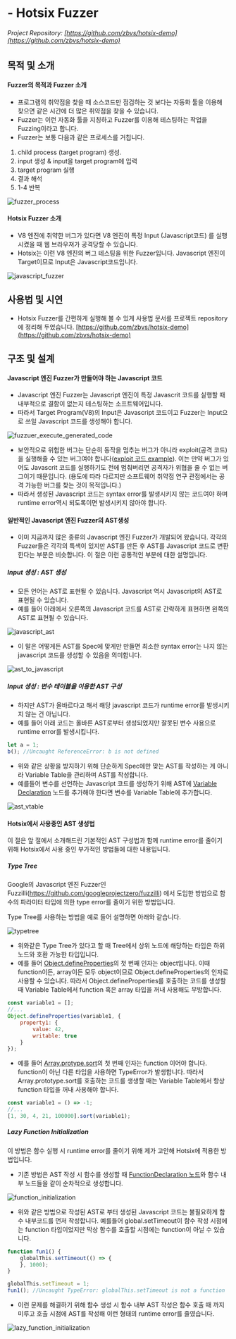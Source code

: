 # - Hotsix Fuzzer

###### Project Repository: [https://github.com/zbvs/hotsix-demo](https://github.com/zbvs/hotsix-demo)

## 목적 및 소개

#### Fuzzer의 목적과 Fuzzer 소개

- 프로그램의 취약점을 찾을 때 소스코드만 점검하는 것 보다는 자동화 툴을 이용해 찾으면 같은 시간에 더 많은 취약점을 찾을 수 있습니다.
- Fuzzer는 이런 자동화 툴을 지칭하고 Fuzzer를 이용해 테스팅하는 작업을 Fuzzing이라고 합니다.
- Fuzzer는 보통 다음과 같은 프로세스를 거칩니다.

1. child process (target program) 생성.
2. input 생성 & input을 target program에 입력
3. target program 실행
4. 결과 해석
5. 1-4 반복

![fuzzer_process](../../public/img/fuzzer_process.png)

#### Hotsix Fuzzer 소개

- V8 엔진에 취약한 버그가 있다면 V8 엔진이 특정 Input (Javascript코드) 를 실행시켰을 때 웹 브라우져가 공격당할 수 있습니다.
- Hotsix는 이런 V8 엔진의 버그 테스팅을 위한 Fuzzer입니다. Javascript 엔진이 Target이므로 Input은 Javascript코드입니다.

![javascript_fuzzer](../../public/img/javascript_fuzzer.png)

## 사용법 및 시연

- Hotsix Fuzzer를 간편하게 실행해 볼 수 있게 사용법 문서를 프로젝트 repository에 정리해 두었습니다.
 [https://github.com/zbvs/hotsix-demo](https://github.com/zbvs/hotsix-demo)


## 구조 및 설계

#### Javascript 엔진 Fuzzer가 만들어야 하는 Javascript 코드

- Javascript 엔진 Fuzzer는 Javascript 엔진이 특정 Javascrit 코드를 실행할 때 내부적으로 결함이 없는지 테스팅하는 소프트웨어입니다.
- 따라서 Target Program(V8)의 Input은 Javascript 코드이고 Fuzzer는 Input으로 쓰일 Javascript 코드를 생성해야 합니다.

![fuzzuer_execute_generated_code](../../public/img/fuzzuer_execute_generated_code.png)

- 보안적으로 위험한 버그는 단순히 동작을 멈추는 버그가 아니라 exploit(공격 코드)을 실행해줄 수 있는 버그여야
  합니다([exploit 코드 example](https://github.com/vngkv123/aSiagaming/blob/master/Chrome-v8-1260577/poc.mjs)). 이는 만약 버그가 있어도
  Javascrit 코드를 실행하기도 전에 멈춰버리면 공격자가 위협을 줄 수 없는 버그이기 때문입니다. (용도에 따라 다르지만 소프트웨어 취약점 연구 관점에서는 공격 가능한 버그를 찾는 것이 목적입니다.)
- 따라서 생성된 Javascript 코드는 syntax error를 발생시키지 않는 코드여야 하며 runtime error역시 되도록이면 발생시키지 않아야 합니다.

#### 일반적인 Javascript 엔진 Fuzzer의 AST생성

- 이미 지금까지 많은 종류의 Javascript 엔진 Fuzzer가 개발되어 왔습니다. 각각의 Fuzzer들은 각각의 특색이 있지만 AST를 만든 후 AST를 Javascript 코드로 변환한다는 부분은
  비슷합니다. 이 절은 이런 공통적인 부분에 대한 설명입니다.

##### Input 생성 : AST 생성

- 모든 언어는 AST로 표현될 수 있습니다. Javascript 역시 Javascript의 AST로 표현될 수 있습니다.
- 예를 들어 아래에서 오른쪽의 Javascript 코드를 AST로 간략하게 표현하면 왼쪽의 AST로 표현될 수 있습니다.

![javascript_ast](../../public/img/javascript_ast.png)

- 이 말은 어떻게든 AST를 Spec에 맞게만 만들면 최소한 syntax error는 나지 않는 javascript 코드를 생성할 수 있음을 의미합니다.

![ast_to_javascript](../../public/img/ast_to_javascript.png)

##### Input 생성 : 변수 테이블을 이용한 AST 구성

- 하지만 AST가 올바르다고 해서 해당 javascript 코드가 runtime error를 발생시키지 않는 건 아닙니다.
- 예를 들어 아래 코드는 올바른 AST로부터 생성되었지만 잘못된 변수 사용으로 runtime error를 발생시킵니다.

```javascript
let a = 1;
b(); //Uncaught ReferenceError: b is not defined
```

- 위와 같은 상황을 방지하기 위해 단순하게 Spec에만 맞는 AST를 작성하는 게 아니라 Variable Table을 관리하며 AST를 작성합니다.
- 예를들어 변수를 선언하는 Javascript 코드를 생성하기 위해
  AST에 [Variable Declaration](https://github.com/estree/estree/blob/master/es5.md#variabledeclaration) 노드를 추가해야 한다면 변수를
  Variable Table에 추가합니다.

![ast_vtable](../../public/img/ast_vtable.png)

#### Hotsix에서 사용중인 AST 생성법

이 절은 앞 절에서 소개해드린 기본적인 AST 구성법과 함께 runtime error를 줄이기 위해 Hotsix에서 사용 중인 부가적인 방법들에 대한 내용입니다.

##### Type Tree

Google의 Javascript 엔진 Fuzzer인 Fuzzilli(https://github.com/googleprojectzero/fuzzilli) 에서 도입한 방법으로 함수의 파라미터 타입에 의한 type
error를 줄이기 위한 방법입니다.

Type Tree를 사용하는 방법을 예로 들어 설명하면 아래와 같습니다.

![typetree](../../public/img/typetree.png)

- 위와같은 Type Tree가 있다고 할 때 Tree에서 상위 노드에 해당하는 타입은 하위 노드와 호환 가능한 타입입니다.
- 예를 들어 [Object.defineProperties](https://developer.mozilla.org/en-US/docs/Web/JavaScript/Reference/Global_Objects/Object/defineProperties)의 첫 번째 인자는 object입니다.
  이때 function이든, array이든 모두 object이므로 Object.defineProperties의 인자로 사용할 수 있습니다. 따라서 Object.defineProperties를 호출하는 코드를 생성할
때 Variable Table에서 function 혹은 array 타입을 꺼내 사용해도 무방합니다.

```javascript
const variable1 = [];
//...
Object.defineProperties(variable1, {
    property1: {
        value: 42,
        writable: true
    }
}); 
```

- 예를 들어 [Array.protype.sort](https://developer.mozilla.org/en-US/docs/Web/JavaScript/Reference/Global_Objects/Array/sort)의 첫 번째 인자는 function 이어야 합니다. function이 아닌 다른 타입을 사용하면 TypeError가 발생합니다. 따라서 Array.prototype.sort를 호출하는 코드를 생생할 때는 Variable Table에서 항상 function 타입을
꺼내 사용해야 합니다.

```javascript
const variable1 = () => -1;
//...
[1, 30, 4, 21, 100000].sort(variable1);
```

##### Lazy Function Initialization

이 방법은 함수 실행 시 runtime error를 줄이기 위해 제가 고안해 Hotsix에 적용한 방법입니다.

- 기존 방법은 AST 작성 시 함수를 생성할 때 [FunctionDeclaration 노드](https://github.com/estree/estree/blob/master/es5.md#functiondeclaration)와 함수 내부 노드들을 같이
  순차적으로 생성합니다.

![function_initialization](../../public/img/function_initialization.png)

- 위와 같은 방법으로 작성된 AST로 부터 생성된 Javascript 코드는 불필요하게 함수 내부코드를 먼저 작성합니다. 예를들어 global.setTimeout이 함수 작성 시점에는 function 타입이었지만
  막상 함수를 호출할 시점에는 function이 아닐 수 있습니다.

```javascript
function fun1() {
    globalThis.setTimeout(() => {
    }, 1000);
}

globalThis.setTimeout = 1;
fun1(); //Uncaught TypeError: globalThis.setTimeout is not a function
```

- 이런 문제를 해결하기 위해 함수 생성 시 함수 내부 AST 작성은 함수 호출 때 까지 미루고 호출 시점에 AST를 작성해 이런 형태의 runtime error를 줄였습니다.

![lazy_function_initialization](../../public/img/lazy_function_initialization.png)